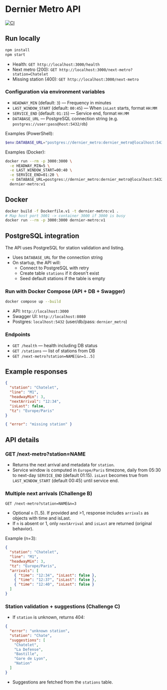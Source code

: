 # Dernier Metro API

[![CI](https://github.com/Jaouaher999/dernier-metro/actions/workflows/ci.yml/badge.svg)](https://github.com/Jaouaher999/dernier-metro/actions/workflows/ci.yml)

## Run locally

```bash
npm install
npm start
```

- Health: `GET http://localhost:3000/health`
- Next metro (200): `GET http://localhost:3000/next-metro?station=Chatelet`
- Missing station (400): `GET http://localhost:3000/next-metro`

### Configuration via environment variables

- `HEADWAY_MIN` (default: `3`) — Frequency in minutes
- `LAST_WINDOW_START` (default: `00:45`) — When `isLast` starts, format `HH:MM`
- `SERVICE_END` (default: `01:15`) — Service end, format `HH:MM`
- `DATABASE_URL` — PostgreSQL connection string (e.g. `postgres://user:pass@host:5432/db`)

Examples (PowerShell):

```powershell
$env:DATABASE_URL="postgres://dernier_metro:dernier_metro@localhost:5432/dernier_metro"; npm start
```

Examples (Docker):

```bash
docker run --rm -p 3000:3000 \
  -e HEADWAY_MIN=5 \
  -e LAST_WINDOW_START=00:40 \
  -e SERVICE_END=01:20 \
  -e DATABASE_URL=postgres://dernier_metro:dernier_metro@localhost:5432/dernier_metro \
  dernier-metro:v1
```

## Docker

```bash
docker build -f Dockerfile.v1 -t dernier-metro:v1 .
# Map host port 3001 -> container 3000 if 3000 is busy
docker run --rm -p 3000:3000 dernier-metro:v1
```

## PostgreSQL integration

The API uses PostgreSQL for station validation and listing.

- Uses `DATABASE_URL` for the connection string
- On startup, the API will:
  - Connect to PostgreSQL with retry
  - Create table `stations` if it doesn't exist
  - Seed default stations if the table is empty

### Run with Docker Compose (API + DB + Swagger)

```bash
docker compose up --build
```

- API: `http://localhost:3000`
- Swagger UI: `http://localhost:8080`
- Postgres: `localhost:5432` (user/db/pass: `dernier_metro`)

### Endpoints

- `GET /health` — health including DB status
- `GET /stations` — list of stations from DB
- `GET /next-metro?station=NAME[&n=1..5]`

## Example responses

```json
{
  "station": "Chatelet",
  "line": "M1",
  "headwayMin": 3,
  "nextArrival": "12:34",
  "isLast": false,
  "tz": "Europe/Paris"
}
```

```json
{ "error": "missing station" }
```

## API details

### GET /next-metro?station=NAME

- Returns the next arrival and metadata for `station`.
- Service window is computed in `Europe/Paris` timezone, daily from 05:30 to next-day `SERVICE_END` (default 01:15). `isLast` becomes true from `LAST_WINDOW_START` (default 00:45) until service end.

### Multiple next arrivals (Challenge B)

`GET /next-metro?station=NAME&n=3`

- Optional `n` (1..5). If provided and >1, response includes `arrivals` as objects with time and isLast.
- If `n` is absent or 1, only `nextArrival` and `isLast` are returned (original behavior).

Example (n=3):

```json
{
  "station": "Chatelet",
  "line": "M1",
  "headwayMin": 3,
  "tz": "Europe/Paris",
  "arrivals": [
    { "time": "12:34", "isLast": false },
    { "time": "12:37", "isLast": false },
    { "time": "12:40", "isLast": false }
  ]
}
```

### Station validation + suggestions (Challenge C)

- If `station` is unknown, returns 404:

```json
{
  "error": "unknown station",
  "station": "Chate",
  "suggestions": [
    "Chatelet",
    "La Defense",
    "Bastille",
    "Gare de Lyon",
    "Nation"
  ]
}
```

- Suggestions are fetched from the `stations` table.
